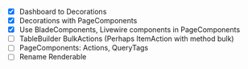 - [x] Dashboard to Decorations
- [x] Decorations with PageComponents
- [x] Use BladeComponents, Livewire components in PageComponents
- [ ] TableBuilder BulkActions (Perhaps ItemAction with method bulk)
- [ ] PageComponents: Actions, QueryTags
- [ ] Rename Renderable